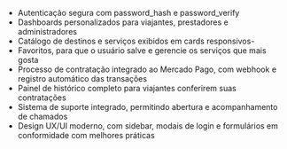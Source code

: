 - Autenticação segura com password_hash e password_verify
- Dashboards personalizados para viajantes, prestadores e administradores
- Catálogo de destinos e serviços exibidos em cards responsivos-
-  Favoritos, para que o usuário salve e gerencie os serviços que mais gosta
- Processo de contratação integrado ao Mercado Pago, com webhook e registro automático das transações
- Painel de histórico completo para viajantes conferirem suas contratações
- Sistema de suporte integrado, permitindo abertura e acompanhamento de chamados
- Design UX/UI moderno, com sidebar, modais de login e formulários em conformidade com melhores práticas
